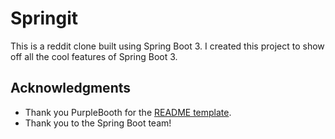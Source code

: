 # Springit

This is a reddit clone built using Spring Boot 3. I created this
project to show off all the cool features of Spring Boot 3.

## Acknowledgments

* Thank you PurpleBooth for the [README template](https://gist.github.com/PurpleBooth/109311bb0361f32d87a2).
* Thank you to the Spring Boot team!